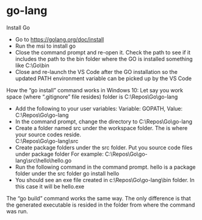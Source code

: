# go-lang
Install Go 
- Go to https://golang.org/doc/install
- Run the msi to install go
- Close the command prompt and re-open it. Check the path to see if it includes the path to the bin folder where   the GO is installed something like C:\Go\bin 
- Close and re-launch the VS Code after the GO installation so the updated PATH environment variable can be        picked up by the VS Code

How the “go install” command works in Windows 10:
Let say you work space (where “.gitignore” file resides) folder is C:\Repos\Go\go-lang
-   Add the following to your user variables:
    Variable: GOPATH, Value: C:\Repos\Go\go-lang
-	In the command prompt, change the directory to C:\Repos\Go\go-lang
-	Create a folder named src under the workspace folder. The is where your source codes reside.        
    C:\Repos\Go\go-lang\src
-	Create package folders under the src folder. Put you source code files under package folder
    For example: C:\Repos\Go\go-lang\src\hello\hello.go
-	Run the following command in the command prompt. hello is a package folder under the src folder
    go install hello
-	You should see an exe file created in c:\Repos\Go\go-lang\bin folder. In this case it will be hello.exe 

The “go build” command works the same way. The only difference is that the generated executable is resided in the folder from where the command was run.